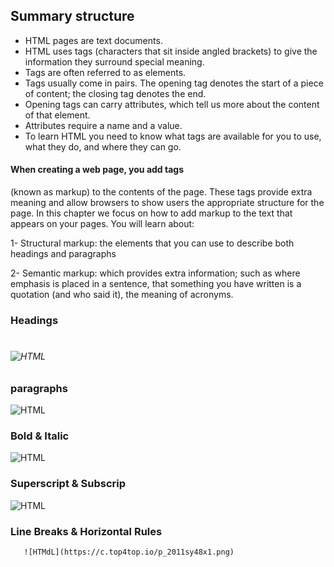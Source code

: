 ## Summary structure

* HTML pages are text documents.
*  HTML uses tags (characters that sit inside angled
brackets) to give the information they surround special
meaning.
* Tags are often referred to as elements.
*  Tags usually come in pairs. The opening tag denotes
the start of a piece of content; the closing tag denotes
the end.
* Opening tags can carry attributes, which tell us more
about the content of that element.
*  Attributes require a name and a value.
*  To learn HTML you need to know what tags are
available for you to use, what they do, and where they
can go.

#### When creating a web page, you add tags
(known as markup) to the contents of the
page. These tags provide extra meaning
and allow browsers to show users the
appropriate structure for the page.
In this chapter we focus on how to add markup to the text that
appears on your pages. You will learn about:

1-  Structural markup: the elements that you can use to
describe both headings and paragraphs


2-  Semantic markup: which provides extra information; such
as where emphasis is placed in a sentence, that something
you have written is a quotation (and who said it), the
meaning of acronyms.

### Headings
<h1>
<h2>
<h3>
<h4>
<h5>
<h6>
 
  ![HTML](https://a.top4top.io/p_2011xhk2p1.png)
  
  ### paragraphs
  
  ![HTML](https://g.top4top.io/p_2011b64f21.png)
  
  ### Bold & Italic
   ![HTML](https://h.top4top.io/p_2011917501.png)
  
  ### Superscript & Subscrip
   ![HTML](https://a.top4top.io/p_2011mm8zw1.png)
  
  
 ### Line Breaks & Horizontal Rules
  
       ![HTMdL](https://c.top4top.io/p_2011sy48x1.png)

  
  
